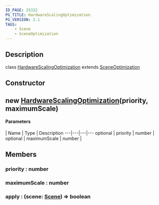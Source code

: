 ```yaml
---
ID_PAGE: 25322
PG_TITLE: HardwareScalingOptimization
PG_VERSION: 2.1
TAGS:
    - Scene
    - SceneOptimization
---
```

## Description

class [HardwareScalingOptimization](/classes/3.0/HardwareScalingOptimization) extends [SceneOptimization](/classes/3.0/SceneOptimization)



## Constructor

## new [HardwareScalingOptimization](/classes/3.0/HardwareScalingOptimization)(priority, maximumScale)



#### Parameters
 | Name | Type | Description
---|---|---|---
optional | priority | number |      
optional | maximumScale | number |      
## Members

### priority : number



### maximumScale : number



### apply : (scene: [Scene](/classes/3.0/Scene)) =&gt; boolean



